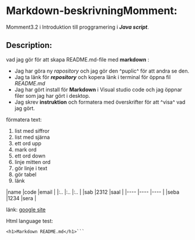 # Markdown-beskrivningMomment: 
Momment3.2 i Introduktion till proggramering i **_Java script_**.

## Description:
vad jag gör för att skapa README.md-file med **markdown** :

* Jag har göra ny *rapository* och jag gör den ^puplic^ för att andra se den.
* Jag ta länk för ___repository___ och kopera länk i terminal för öppna fil _README.md_
* Jag har gört install för **Markdown** i Visual studio code och jag öppnar filer som jag har gört i desktop.
* Jag skrev __instruktion__ och formatera med överskrifter för att ^visa^ vad jag gört.

förmatera text:
1. list med siffror
2. list med sjärna
3. ett ord upp
4. mark ord
5. ett ord down
6. linje mitten ord
7. gör linje i text
8. gör tabel
9. länk

|name |code |email |
|:..  |:..  |:..   |
|sab  |2312 |saal  |
|---- |---- |----  |
|seba |1234	|sera |

länk:
[google site](http://google.com)

Html language test:
```
<h1>Markdown README.md</h1>```


